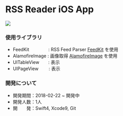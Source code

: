 # RSS Reader iOS App

<img src="https://user-images.githubusercontent.com/32217053/36728845-8275b1c8-1c05-11e8-8c1e-8f146e228462.gif">

### 使用ライブラリ

- FeedKit 　　　　: RSS Feed Parser <a href="https://github.com/nmdias/FeedKit">FeedKit</a> を使用 
- AlamofireImage : 画像取得 <a href="https://github.com/Alamofire/AlamofireImage">AlamofireImage</a> を使用
- UITableView　　: 表示
- UIPageView 　　: 表示

### 開発について

- 開発期間：2018-02-22 ~ 開発中
- 開発人数：1人
- 開　　発：Swift4, Xcode9, Git
